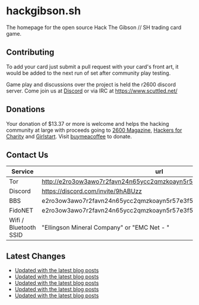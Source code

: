 # hackgibson.sh
The homepage for the open source Hack The Gibson // SH trading card game.


## Contributing

To add your card just submit a pull request with your card's front art, it would be added to the next run of set after community play testing.

Game play and discussions over the project is held the r2600 discord server. Come join us at [Discord](https://discord.com/invite/9hABUzz) or via IRC at https://www.scuttled.net/


## Donations

Your donation of $13.37 or more is welcome and helps the hacking community at large with proceeds going to [2600 Magazine](https://2600.com/), [Hackers for Charity](https://hackersforcharity.org) and [Girlstart](https://girlstart.org).  Visit [buymeacoffee](https://www.buymeacoffee.com/hackgibson.sh) to donate.


## Contact Us

Service | url
-|-
Tor | http://e2ro3ow3awo7r2favn24n65ycc2qmzkoayn5r57e3f56nvjwdcgg32ad.onion
Discord | https://discord.com/invite/9hABUzz
BBS | e2ro3ow3awo7r2favn24n65ycc2qmzkoayn5r57e3f56nvjwdcgg32ad.onion:23
FidoNET | e2ro3ow3awo7r2favn24n65ycc2qmzkoayn5r57e3f56nvjwdcgg32ad.onion:24554
Wifi / Bluetooth SSID | "Ellingson Mineral Company" or "EMC Net - <fidonet address>"

## Latest Changes
<!-- BLOG-POST-LIST:START -->
- [Updated with the latest blog posts](https://github.com/DFW2600/hackgibson.sh/commit/a56d76f93dfc9d8ce4590ccec62b9de7740b549d)
- [Updated with the latest blog posts](https://github.com/DFW2600/hackgibson.sh/commit/b3cb38c7bf786ac35eab0ebaec43f8259e452b93)
- [Updated with the latest blog posts](https://github.com/DFW2600/hackgibson.sh/commit/67de54f4ac8d8cc8714b41b83d79464009f3d022)
- [Updated with the latest blog posts](https://github.com/DFW2600/hackgibson.sh/commit/bb3e1f9b53d588426bc93936b7e2c78ecb8977ae)
- [Updated with the latest blog posts](https://github.com/DFW2600/hackgibson.sh/commit/16da5b946c78c9cc73cbdbc237b008733c43ce84)
<!-- BLOG-POST-LIST:END -->
